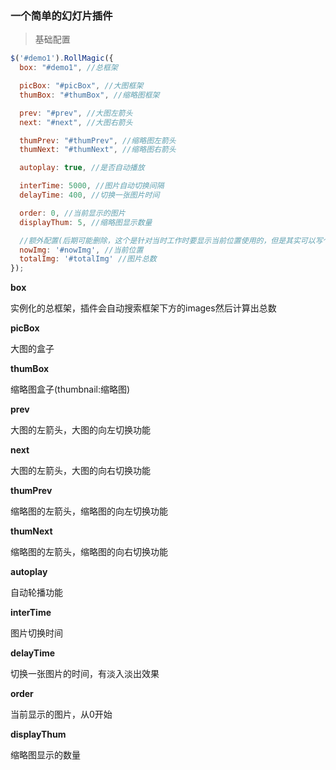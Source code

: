 ### 一个简单的幻灯片插件

> 基础配置

```javascript
$('#demo1').RollMagic({
  box: "#demo1", //总框架

  picBox: "#picBox", //大图框架
  thumBox: "#thumBox", //缩略图框架

  prev: "#prev", //大图左箭头
  next: "#next", //大图右箭头

  thumPrev: "#thumPrev", //缩略图左箭头
  thumNext: "#thumNext", //缩略图右箭头

  autoplay: true, //是否自动播放

  interTime: 5000, //图片自动切换间隔
  delayTime: 400, //切换一张图片时间

  order: 0, //当前显示的图片
  displayThum: 5, //缩略图显示数量

  //额外配置(后期可能删除，这个是针对当时工作时要显示当前位置使用的，但是其实可以写个钩子给使用的人在实例化了之后去拿到这些东西然后自定义)
  nowImg: '#nowImg', //当前位置
  totalImg: '#totalImg' //图片总数
});
```
**box**

实例化的总框架，插件会自动搜索框架下方的images然后计算出总数

**picBox**

大图的盒子

**thumBox**

缩略图盒子(thumbnail:缩略图)

**prev**

大图的左箭头，大图的向左切换功能

**next**

大图的左箭头，大图的向右切换功能

**thumPrev**

缩略图的左箭头，缩略图的向左切换功能

**thumNext**

缩略图的左箭头，缩略图的向右切换功能

**autoplay**

自动轮播功能

**interTime**

图片切换时间

**delayTime**

切换一张图片的时间，有淡入淡出效果

**order**

当前显示的图片，从0开始

**displayThum**

缩略图显示的数量
